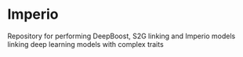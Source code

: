 # Imperio
Repository for performing DeepBoost, S2G linking and Imperio models linking deep learning models with complex traits
